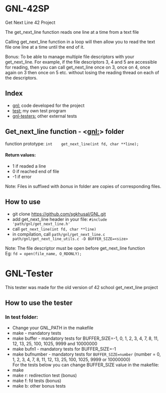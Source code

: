 # GNL-42SP
Get Next Line 42 Project

The get_next_line function reads one line at a time from a text file

Calling get_next_line function in a loop will then allow you to read the text file one line at a time until the end of it.

Bonus: To be able to manage multiple file descriptors with your get_next_line. For
example, if the file descriptors 3, 4 and 5 are accessible for reading, then you can
call get_next_line once on 3, once on 4, once again on 3 then once on 5 etc.
without losing the reading thread on each of the descriptors.

## Index

- [gnl:](https://github.com/sgkhusal/GNL/tree/main/gnl) code developed for the project
- [test:](https://github.com/sgkhusal/GNL/tree/main/test) my own test program
- [gnl-testers:](https://github.com/sgkhusal/GNL/tree/main/gnl-testers) other external tests

## Get_next_line function - <[gnl:](https://github.com/sgkhusal/GNL/tree/main/gnl)> folder

function prototype: `int	get_next_line(int fd, char **line);`

#### Return values:
- 1 if readed a line
- 0 if reached end of file
- -1 if error

Note: Files in suffixed with _bonus_ in <gnl> folder are copies of corresponding files.

## How to use
- git clone https://github.com/sgkhusal/GNL.git
- add get_next_line header in your file: `#include 'path/gnl/get_next_line.h'`
- call `get_next_line(int fd, char **line)`
- in compilation, call `path/gnl/get_next_line.c path/gnl/get_next_line_utils.c -D BUFFER_SIZE=<size>`

Note: The file descriptor must be open before get_next_line function\
Eg: `fd = open(file_name, O_RDONLY);`

# GNL-Tester
This tester was made for the old version of 42 school get_next_line project

## How to use the tester
### In test folder:
- Change your GNL_PATH in the makefile
- make - mandatory tests
- make buffer - mandatory tests for BUFFER_SIZE=-1, 0, 1, 2, 3, 4, 7, 8, 11, 12, 13, 25, 100, 1025, 9999 and 10000000
- make bufn1 - mandatory tests for BUFFER_SIZE=-1
- make bufnumber - mandatory tests for `BUFFER_SIZE=number` (number = 0, 1, 2, 3, 4, 7, 8, 11, 12, 13, 25, 100, 1025, 9999 or 10000000)\
For the tests below you can change BUFFER_SIZE value in the makefile:
- make
- make r: redirection test (bonus)
- make f: fd tests (bonus)
- make b: other bonus tests
